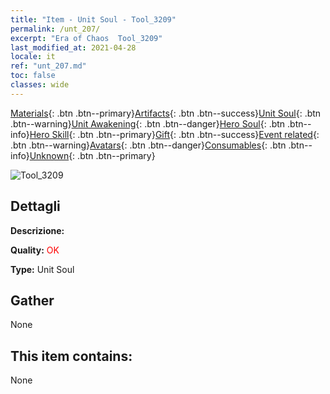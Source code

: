 ```yaml
---
title: "Item - Unit Soul - Tool_3209"
permalink: /unt_207/
excerpt: "Era of Chaos  Tool_3209"
last_modified_at: 2021-04-28
locale: it
ref: "unt_207.md"
toc: false
classes: wide
---
```

 [Materials](/ItemsIT/){: .btn .btn--primary}[Artifacts](/ItemsIT/Artifacts/){: .btn .btn--success}[Unit Soul](/ItemsIT/UnitSoul/){: .btn .btn--warning}[Unit Awakening](/ItemsIT/UnitAwakening/){: .btn .btn--danger}[Hero Soul](/ItemsIT/HeroSoul/){: .btn .btn--info}[Hero Skill](/ItemsIT/HeroSkill/){: .btn .btn--primary}[Gift](/ItemsIT/Gift/){: .btn .btn--success}[Event related](/ItemsIT/Events/){: .btn .btn--warning}[Avatars](/ItemsIT/Avatars/){: .btn .btn--danger}[Consumables](/ItemsIT/Consumables/){: .btn .btn--info}[Unknown](/ItemsIT/Unknown/){: .btn .btn--primary}

 ![Tool_3209](/images/u/ti_tanglang.jpg)

## Dettagli
 **Descrizione:** 

 **Quality:** <span style="color: #FF0000">OK</span>

 **Type:** Unit Soul

## Gather

  None

## This item contains:

  None


